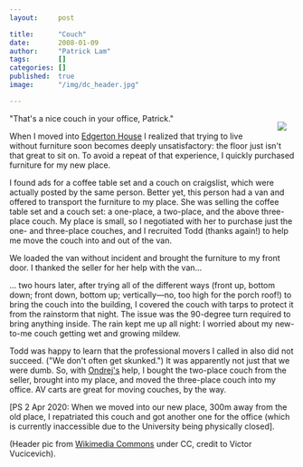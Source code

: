 ```yaml
---
layout:     post

title:      "Couch"
date:       2008-01-09
author:     "Patrick Lam"
tags:       []
categories: []
published:  true
image:      "/img/dc_header.jpg"

---
```



<a href="/img/20080109_couch_full.jpg"><img style="float:right; margin:1em" src="/img/20080109_couch.jpg"></a>

"That's a nice couch in your office, Patrick."

When I moved into <a href="http://eh.mit.edu">Edgerton House</a> I
realized that trying to live without furniture soon becomes deeply
unsatisfactory: the floor just isn't that great to sit on. To avoid a
repeat of that experience, I quickly purchased furniture for my new
place.

I found ads for a coffee table set and a couch on craigslist, which
were actually posted by the same person. Better yet, this person had a
van and offered to transport the furniture to my place. She was
selling the coffee table set and a couch set: a one-place, a
two-place, and the above three-place couch. My place is small, so I
negotiated with her to purchase just the one- and three-place couches,
and I recruited Todd (thanks again!) to help me move the couch into
and out of the van.

We loaded the van without incident and brought the furniture to my front
door. I thanked the seller for her help with the van...

... two hours later, after trying all of the different ways (front
up, bottom down; front down, bottom up; vertically&mdash;no, too high
for the porch roof!) to bring the couch into the building, I covered
the couch with tarps to protect it from the rainstorm that night. The
issue was the 90-degree turn required to bring anything inside. The
rain kept me up all night: I worried about my new-to-me couch getting
wet and growing mildew.

Todd was happy to learn that the professional movers I called in also 
did not succeed. ("We don't often get skunked.") It was apparently not just that we were dumb. So, with
<a href="http://plg.uwaterloo.ca/~olhotak/">Ondrej's</a> help, I bought
the two-place couch from the seller, brought into my place, and moved
the three-place couch into my office. AV carts are great for moving
couches, by the way.

[PS 2 Apr 2020: When we moved into our new place, 300m away from the
old place, I repatriated this couch and got another one for the office
(which is currently inaccessible due to the University being
physically closed].

(Header pic from <a href="https://commons.wikimedia.org/wiki/File:University_of_Waterloo_William_G._Davis_Computer_Research_Center.jpg">Wikimedia Commons</a> under CC, credit to Victor Vucicevich).